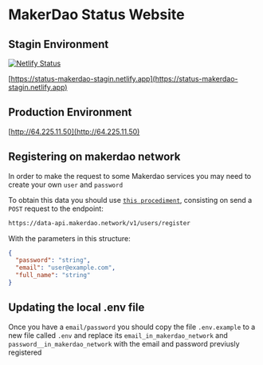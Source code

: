 # MakerDao Status Website

## Stagin Environment

[![Netlify Status](https://api.netlify.com/api/v1/badges/8bfbae5b-146c-49fd-a851-9ceb7bf32a13/deploy-status)](https://app.netlify.com/sites/status-makerdao-stagin/deploys)

[https://status-makerdao-stagin.netlify.app](https://status-makerdao-stagin.netlify.app)

## Production Environment

[http://64.225.11.50](http://64.225.11.50)

## Registering on makerdao network

In order to make the request to some Makerdao services you may need to create your own `user` and `password`

To obtain this data you should use [`this procediment`](https://data-api.makerdao.network/redoc#operation/register_user_v1_users_register_post), consisting on send a `POST` request to the endpoint:

```sh
https://data-api.makerdao.network/v1/users/register
```

With the parameters in this structure:

```json
{
  "password": "string",
  "email": "user@example.com",
  "full_name": "string"
}
```

## Updating the local .env file

Once you have a `email/password` you should copy the file `.env.example` to a new file called `.env` and replace its `email_in_makerdao_network` and `password__in_makerdao_network` with the email and password previusly registered
